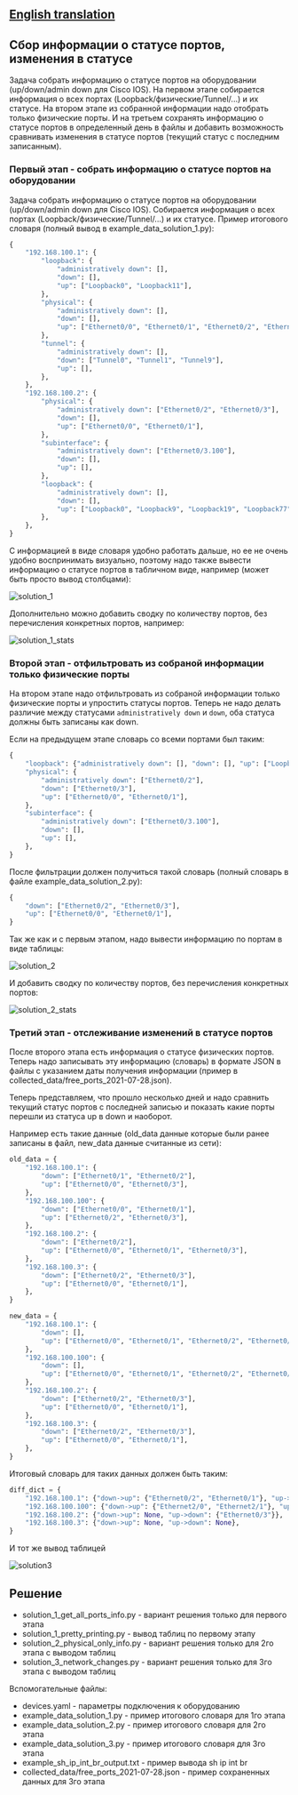 ## [English translation](https://github.com/natenka/q_and_a/blob/main/code/04_collect_ports_status/README_ENG.md)

## Сбор информации о статусе портов, изменения в статусе

Задача собрать информацию о статусе портов на оборудовании (up/down/admin down для Cisco IOS).
На первом этапе собирается информация о всех портах (Loopback/физические/Tunnel/...) и их статусе.
На втором этапе из собранной информации надо отобрать только физические порты. И на третьем сохранять
информацию о статусе портов в определенный день в файлы и добавить возможность сравнивать изменения
в статусе портов (текущий статус с последним записанным).


### Первый этап - собрать информацию о статусе портов на оборудовании

Задача собрать информацию о статусе портов на оборудовании (up/down/admin down для Cisco IOS).
Собирается информация о всех портах (Loopback/физические/Tunnel/...) и их статусе.
Пример итогового словаря (полный вывод в example_data_solution_1.py):

```python
{
    "192.168.100.1": {
        "loopback": {
            "administratively down": [],
            "down": [],
            "up": ["Loopback0", "Loopback11"],
        },
        "physical": {
            "administratively down": [],
            "down": [],
            "up": ["Ethernet0/0", "Ethernet0/1", "Ethernet0/2", "Ethernet0/3"],
        },
        "tunnel": {
            "administratively down": [],
            "down": ["Tunnel0", "Tunnel1", "Tunnel9"],
            "up": [],
        },
    },
    "192.168.100.2": {
        "physical": {
            "administratively down": ["Ethernet0/2", "Ethernet0/3"],
            "down": [],
            "up": ["Ethernet0/0", "Ethernet0/1"],
        },
        "subinterface": {
            "administratively down": ["Ethernet0/3.100"],
            "down": [],
            "up": [],
        },
        "loopback": {
            "administratively down": [],
            "down": [],
            "up": ["Loopback0", "Loopback9", "Loopback19", "Loopback77", "Loopback100"],
        },
    },
}
```

С информацией в виде словаря удобно работать дальше, но ее не очень удобно воспринимать визуально, поэтому
надо также вывести информацию о статусе портов в табличном виде, например (может быть просто вывод столбцами):

![solution_1](https://github.com/natenka/q_and_a/blob/main/images/qa_04_1_table_all_info.png?raw=true)

Дополнительно можно добавить сводку по количеству портов, без перечисления конкретных портов, например:

![solution_1_stats](https://github.com/natenka/q_and_a/blob/main/images/qa_04_1_table_stats.png?raw=true)

### Второй этап - отфильтровать из собраной информации только физические порты

На втором этапе надо отфильтровать из собраной информации только физические порты и упростить статусы портов.
Теперь не надо делать различие между статусами ``administratively down`` и ``down``, оба статуса должны быть записаны как down.

Если на предыдущем этапе словарь со всеми портами был таким:

```python
{
    "loopback": {"administratively down": [], "down": [], "up": ["Loopback77"]},
    "physical": {
        "administratively down": ["Ethernet0/2"],
        "down": ["Ethernet0/3"],
        "up": ["Ethernet0/0", "Ethernet0/1"],
    },
    "subinterface": {
        "administratively down": ["Ethernet0/3.100"],
        "down": [],
        "up": [],
    },
}
```

После фильтрации должен получиться такой словарь (полный словарь в файле example_data_solution_2.py):

```python
{
    "down": ["Ethernet0/2", "Ethernet0/3"],
    "up": ["Ethernet0/0", "Ethernet0/1"],
}
```

Так же как и с первым этапом, надо вывести информацию по портам в виде таблицы:

![solution_2](https://github.com/natenka/q_and_a/blob/main/images/qa_04_2_table_all_info.png?raw=true)

И добавить сводку по количеству портов, без перечисления конкретных портов:

![solution_2_stats](https://github.com/natenka/q_and_a/blob/main/images/qa_04_2_table_stats_info.png?raw=true)

### Третий этап - отслеживание изменений в статусе портов

После второго этапа есть информация о статусе физических портов. Теперь надо записывать эту
информацию (словарь) в формате JSON в файлы с указанием даты получения информации
(пример в collected_data/free_ports_2021-07-28.json).

Теперь представляем, что прошло несколько дней и надо сравнить текущий статус портов
с последней записью и показать какие порты перешли из статуса up в down и наоборот.

Например есть такие данные (old_data данные которые были ранее записаны в файл, new_data данные считанные из сети):
```python
old_data = {
    "192.168.100.1": {
        "down": ["Ethernet0/1", "Ethernet0/2"],
        "up": ["Ethernet0/0", "Ethernet0/3"],
    },
    "192.168.100.100": {
        "down": ["Ethernet0/0", "Ethernet0/1"],
        "up": ["Ethernet0/2", "Ethernet0/3"],
    },
    "192.168.100.2": {
        "down": ["Ethernet0/2"],
        "up": ["Ethernet0/0", "Ethernet0/1", "Ethernet0/3"],
    },
    "192.168.100.3": {
        "down": ["Ethernet0/2", "Ethernet0/3"],
        "up": ["Ethernet0/0", "Ethernet0/1"],
    },
}

new_data = {
    "192.168.100.1": {
        "down": [],
        "up": ["Ethernet0/0", "Ethernet0/1", "Ethernet0/2", "Ethernet0/3"],
    },
    "192.168.100.100": {
        "down": [],
        "up": ["Ethernet0/0", "Ethernet0/1", "Ethernet0/2", "Ethernet0/3"],
    },
    "192.168.100.2": {
        "down": ["Ethernet0/2", "Ethernet0/3"],
        "up": ["Ethernet0/0", "Ethernet0/1"],
    },
    "192.168.100.3": {
        "down": ["Ethernet0/2", "Ethernet0/3"],
        "up": ["Ethernet0/0", "Ethernet0/1"],
    },
}
```

Итоговый словарь для таких данных должен быть таким:
```python
diff_dict = {
    "192.168.100.1": {"down->up": {"Ethernet0/2", "Ethernet0/1"}, "up->down": None},
    "192.168.100.100": {"down->up": {"Ethernet2/0", "Ethernet2/1"}, "up->down": None},
    "192.168.100.2": {"down->up": None, "up->down": {"Ethernet0/3"}},
    "192.168.100.3": {"down->up": None, "up->down": None},
}
```

И тот же вывод таблицей

![solution3](https://github.com/natenka/q_and_a/blob/main/images/qa_04_3_table.png?raw=true)

## Решение

* solution_1_get_all_ports_info.py - вариант решения только для первого этапа
* solution_1_pretty_printing.py - вывод таблиц по первому этапу
* solution_2_physical_only_info.py - вариант решения только для 2го этапа с выводом таблиц
* solution_3_network_changes.py - вариант решения только для 3го этапа с выводом таблиц

Вспомогательные файлы:

* devices.yaml - параметры подключения к оборудованию
* example_data_solution_1.py - пример итогового словаря для 1го этапа
* example_data_solution_2.py - пример итогового словаря для 2го этапа
* example_data_solution_3.py - пример итогового словаря для 3го этапа
* example_sh_ip_int_br_output.txt - пример вывода sh ip int br
* collected_data/free_ports_2021-07-28.json - пример сохраненных данных для 3го этапа

